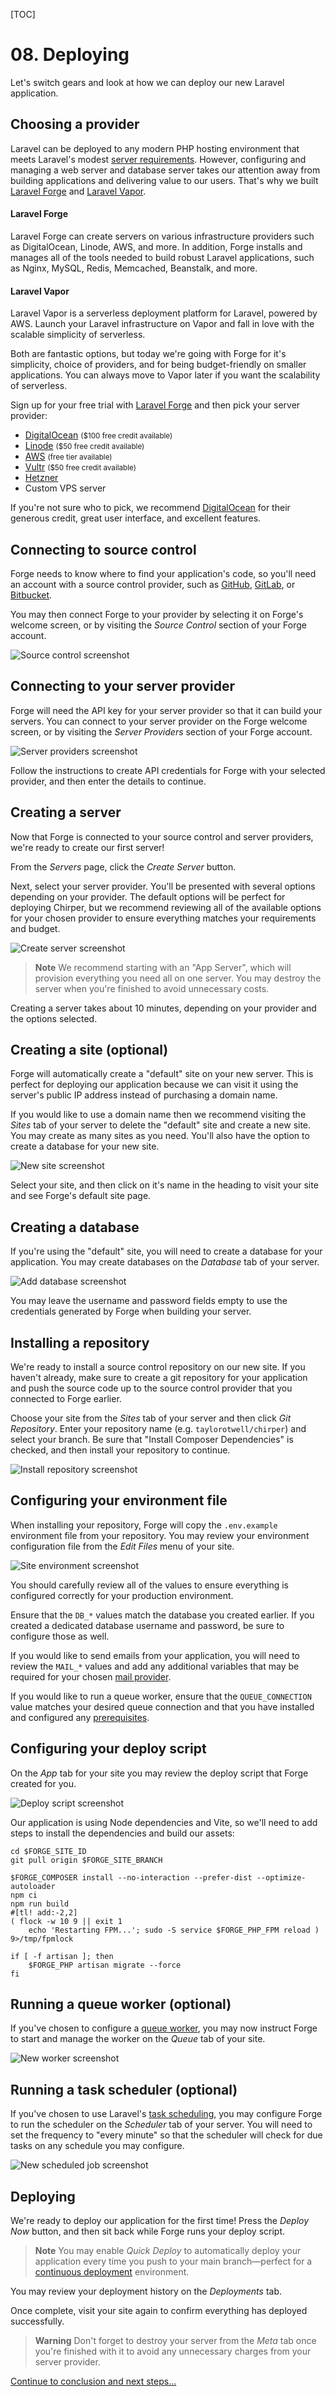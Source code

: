 [TOC]

# <b>08.</b> Deploying

Let's switch gears and look at how we can deploy our new Laravel application.

## Choosing a provider

Laravel can be deployed to any modern PHP hosting environment that meets Laravel's modest [server requirements](https://laravel.com/docs/deployment#server-requirements). However, configuring and managing a web server and database server takes our attention away from building applications and delivering value to our users. That's why we built [Laravel Forge](https://forge.laravel.com/?ref=bootcamp.laravel.com) and [Laravel Vapor](https://vapor.laravel.com/?ref=bootcamp.laravel.com).

#### Laravel Forge

Laravel Forge can create servers on various infrastructure providers such as DigitalOcean, Linode, AWS, and more. In addition, Forge installs and manages all of the tools needed to build robust Laravel applications, such as Nginx, MySQL, Redis, Memcached, Beanstalk, and more.

#### Laravel Vapor

Laravel Vapor is a serverless deployment platform for Laravel, powered by AWS. Launch your Laravel infrastructure on Vapor and fall in love with the scalable simplicity of serverless.

Both are fantastic options, but today we're going with Forge for it's simplicity, choice of providers, and for being budget-friendly on smaller applications. You can always move to Vapor later if you want the scalability of serverless.

Sign up for your free trial with [Laravel Forge](https://forge.laravel.com/?ref=bootcamp.laravel.com) and then pick your server provider:

* [DigitalOcean](https://try.digitalocean.com/freetrialoffer/) <small>($100 free credit available)</small>
* [Linode](https://www.linode.com/) <small>($50 free credit available)</small>
* [AWS](https://aws.amazon.com/free/) <small>(free tier available)</small>
* [Vultr](https://www.vultr.com/promo/try50/) <small>($50 free credit available)</small>
* [Hetzner](https://www.hetzner.com/)
* Custom VPS server

If you're not sure who to pick, we recommend [DigitalOcean](https://try.digitalocean.com/freetrialoffer/) for their generous credit, great user interface, and excellent features.

## Connecting to source control

Forge needs to know where to find your application's code, so you'll need an account with a source control provider, such as [GitHub](https://github.com/), [GitLab](https://gitlab.com/), or [Bitbucket](https://bitbucket.com).

You may then connect Forge to your provider by selecting it on Forge's welcome screen, or by visiting the *Source Control* section of your Forge account.

<img src="/img/screenshots/forge-source-control.png" alt="Source control screenshot" class="rounded-lg border dark:border-none shadow-lg" />

## Connecting to your server provider

Forge will need the API key for your server provider so that it can build your servers. You can connect to your server provider on the Forge welcome screen, or by visiting the *Server Providers* section of your Forge account.

<img src="/img/screenshots/forge-server-providers.png" alt="Server providers screenshot" class="rounded-lg border dark:border-none shadow-lg" />

Follow the instructions to create API credentials for Forge with your selected provider, and then enter the details to continue.

## Creating a server

Now that Forge is connected to your source control and server providers, we're ready to create our first server!

From the *Servers* page, click the *Create Server* button.

Next, select your server provider. You'll be presented with several options depending on your provider. The default options will be perfect for deploying Chirper, but we recommend reviewing all of the available options for your chosen provider to ensure everything matches your requirements and budget.

<img src="/img/screenshots/forge-create-server.png" alt="Create server screenshot" class="rounded-lg border dark:border-none shadow-lg" />

> **Note**
> We recommend starting with an "App Server", which will provision everything you need all on one server. You may destroy the server when you're finished to avoid unnecessary costs.

Creating a server takes about 10 minutes, depending on your provider and the options selected.

## Creating a site (optional)

Forge will automatically create a "default" site on your new server. This is perfect for deploying our application because we can visit it using the server's public IP address instead of purchasing a domain name.

If you would like to use a domain name then we recommend visiting the *Sites* tab of your server to delete the "default" site and create a new site. You may create as many sites as you need. You'll also have the option to create a database for your new site.

<img src="/img/screenshots/forge-new-site.png" alt="New site screenshot" class="rounded-lg border dark:border-none shadow-lg" />

Select your site, and then click on it's name in the heading to visit your site and see Forge's default site page.

## Creating a database

If you're using the "default" site, you will need to create a database for your application. You may create databases on the *Database* tab of your server.

<img src="/img/screenshots/forge-add-database.png" alt="Add database screenshot" class="rounded-lg border dark:border-none shadow-lg" />

You may leave the username and password fields empty to use the credentials generated by Forge when building your server.

## Installing a repository

We're ready to install a source control repository on our new site. If you haven't already, make sure to create a git repository for your application and push the source code up to the source control provider that you connected to Forge earlier.

Choose your site from the *Sites* tab of your server and then click *Git Repository*. Enter your repository name (e.g. `taylorotwell/chirper`) and select your branch. Be sure that "Install Composer Dependencies" is checked, and then install your repository to continue.

<img src="/img/screenshots/forge-install-repository.png" alt="Install repository screenshot" class="rounded-lg border dark:border-none shadow-lg" />

## Configuring your environment file

When installing your repository, Forge will copy the `.env.example` environment file from your repository. You may review your environment configuration file from the *Edit Files* menu of your site.

<img src="/img/screenshots/forge-site-environment.png" alt="Site environment screenshot" class="rounded-lg border dark:border-none shadow-lg" />

You should carefully review all of the values to ensure everything is configured correctly for your production environment.

Ensure that the `DB_*` values match the database you created earlier. If you created a dedicated database username and password, be sure to configure those as well.

If you would like to send emails from your application, you will need to review the `MAIL_*` values and add any additional variables that may be required for your chosen [mail provider](https://laravel.com/docs/mail#configuration).

If you would like to run a queue worker, ensure that the `QUEUE_CONNECTION` value matches your desired queue connection and that you have installed and configured any [prerequisites](https://laravel.com/docs/queues#driver-prerequisites).

## Configuring your deploy script

On the *App* tab for your site you may review the deploy script that Forge created for you.

<img src="/img/screenshots/forge-deploy-script.png" alt="Deploy script screenshot" class="rounded-lg border dark:border-none shadow-lg" />

Our application is using Node dependencies and Vite, so we'll need to add steps to install the dependencies and build our assets:

```env
cd $FORGE_SITE_ID
git pull origin $FORGE_SITE_BRANCH

$FORGE_COMPOSER install --no-interaction --prefer-dist --optimize-autoloader
npm ci
npm run build
#[tl! add:-2,2]
( flock -w 10 9 || exit 1
    echo 'Restarting FPM...'; sudo -S service $FORGE_PHP_FPM reload ) 9>/tmp/fpmlock

if [ -f artisan ]; then
    $FORGE_PHP artisan migrate --force
fi
```

## Running a queue worker (optional)

If you've chosen to configure a [queue worker](https://laravel.com/docs/queues), you may now instruct Forge to start and manage the worker on the *Queue* tab of your site.

<img src="/img/screenshots/forge-new-worker.png" alt="New worker screenshot" class="rounded-lg border dark:border-none shadow-lg" />

## Running a task scheduler (optional)

If you've chosen to use Laravel's [task scheduling](https://laravel.com/docs/scheduling), you may configure Forge to run the scheduler on the *Scheduler* tab of your server. You will need to set the frequency to "every minute" so that the scheduler will check for due tasks on any schedule you may configure.

<img src="/img/screenshots/forge-new-scheduled-job.png" alt="New scheduled job screenshot" class="rounded-lg border dark:border-none shadow-lg" />

## Deploying

We're ready to deploy our application for the first time! Press the *Deploy Now* button, and then sit back while Forge runs your deploy script.

> **Note**
> You may enable *Quick Deploy* to automatically deploy your application every time you push to your main branch&mdash;perfect for a [continuous deployment](https://en.wikipedia.org/wiki/Continuous_deployment) environment.

You may review your deployment history on the *Deployments* tab.

Once complete, visit your site again to confirm everything has deployed successfully.

> **Warning**
> Don't forget to destroy your server from the *Meta* tab once you're finished with it to avoid any unnecessary charges from your server provider.

[Continue to conclusion and next steps...](/conclusion)
